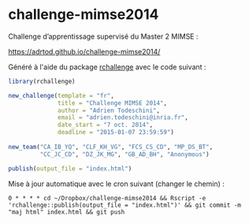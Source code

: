 # challenge-mimse2014

Challenge d’apprentissage supervisé du Master 2 MIMSE :

<https://adrtod.github.io/challenge-mimse2014/>

Généré à l'aide du package [rchallenge](http://adrien.tspace.fr/rchallenge/) avec le code suivant :
```R
library(rchallenge)

new_challenge(template = "fr",
              title = "Challenge MIMSE 2014",
              author = "Adrien Todeschini",
              email = "adrien.todeschini@inria.fr",
              date_start = "7 oct. 2014",
              deadline = "2015-01-07 23:59:59")
              
new_team("CA_IB_YQ", "CLF_KH_VG", "FCS_CS_CD", "MP_DS_BT",
         "CC_JC_CD", "DZ_JK_MG", "GB_AD_BH", "Anonymous")

publish(output_file = "index.html")
```

Mise à jour automatique avec le cron suivant (changer le chemin) :

```
0 * * * * cd ~/Dropbox/challenge-mimse2014 && Rscript -e 'rchallenge::publish(output_file = "index.html")' && git commit -m "maj html" index.html && git push 
```
